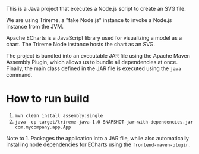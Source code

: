 This is a Java project that executes a Node.js script to create an SVG file.

We are using Trireme, a "fake Node.js" instance to invoke a Node.js instance from the JVM.

Apache ECharts is a JavaScript library used for visualizing a model as a chart. The Trireme Node instance hosts the chart
as an SVG.

The project is bundled into an executable JAR file using the Apache Maven Assembly Plugin, which allows us to bundle all dependencies at once. Finally, the main class defined in the JAR file is executed using the `java` command.

# How to run build
1. `mvn clean install assembly:single`
2. `java -cp target/trireme-java-1.0-SNAPSHOT-jar-with-dependencies.jar com.mycompany.app.App`

Note to 1. Packages the application into a JAR file, while also automatically installing node dependencies for ECharts using the `frontend-maven-plugin`.